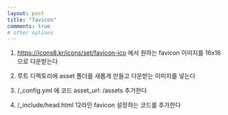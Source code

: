 ```yaml
---
layout: post
title: "favicon"
comments: true
# other options
---
```



1. https://icons8.kr/icons/set/favicon-ico 에서 원하는 favicon 이미지를 16x16으로 다운받는다

2. 루트 디렉토리에 asset 폴더를 새롭게 만들고 다운받는 이미지를 넣는다


3. /_config.yml 에 코드 asset_url: /assets 추가한다

2. /_include/head.html 12라인 favicon 설정하는 코드를 추가한다 
<link href="{{ site.asset_url }}/favicon.png" rel="shortcut icon" type="image/vnd.microsoft.icon"/>
